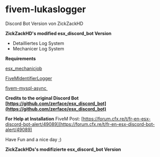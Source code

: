 # fivem-lukaslogger
Discord Bot Version von ZickZackHD

**ZickZackHD's modified esx_discord_bot Version**

+ Detailliertes Log System
+ Mechanicer Log System

**Requirements**

[esx_mechanicjob](included)

[FiveMIdentifierLogger](https://github.com/ThymonA/FiveMIdentifierLogger)

[fivem-mysql-async ](https://github.com/brouznouf/fivem-mysql-async)


**Credits to the original Discord Bot [https://github.com/zerface/esx_discord_bot](https://github.com/zerface/esx_discord_bot)**

**For Help at Installation**
FiveM Post: [https://forum.cfx.re/t/fr-en-esx-discord-bot-alert/49089](https://forum.cfx.re/t/fr-en-esx-discord-bot-alert/49089)

Have Fun and a nice day ;)

**ZickZackHDs's modifizierte esx_discord_bot Version**


